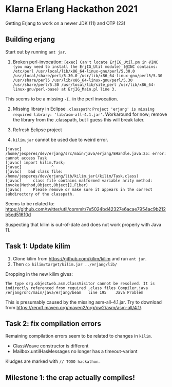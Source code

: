 # Klarna Erlang Hackathon 2021

Getting Erjang to work on a newer JDK (11) and OTP (23)

## Building erjang

Start out by running `ant jar`.

1. Broken perl-invocation: `[exec] Can't locate ErjIG_Util.pm in @INC (you may need to install the ErjIG_Util module) (@INC contains: /etc/perl /usr/local/lib/x86_64-linux-gnu/perl/5.30.0 /usr/local/share/perl/5.30.0 /usr/lib/x86_64-linux-gnu/perl5/5.30 /usr/share/perl5 /usr/lib/x86_64-linux-gnu/perl/5.30 /usr/share/perl/5.30 /usr/local/lib/site_perl /usr/lib/x86_64-linux-gnu/perl-base) at ErjIG_Main.pl line 3.`

This seems to be a missing `-I.` in the perl invocation.

2. Missing library in Eclipse `.classpath`: `Project 'erjang' is
   missing required library: 'lib/asm-all-4.1.jar'`. Workaround for
   now; remove the library from the .classpath, but I guess this will
   break later.

2. Refresh Eclipse project
3. `kilim.jar` cannot be used due to weird error.

```
[javac] /home/jesperes/dev/erjang/src/main/java/erjang/EHandle.java:25: error: cannot access Task
[javac] import kilim.Task;
[javac]             ^
[javac]   bad class file: /home/jesperes/dev/erjang/lib/kilim.jar(/kilim/Task.class)
[javac]     class file contains malformed variable arity method: invoke(Method,Object,Object[],Fiber)
[javac]     Please remove or make sure it appears in the correct subdirectory of the classpath.
```

Seems to be related to:
https://github.com/twitter/util/commit/7e5024bd42327e6acae7954ac9b212b5ed51610d

Suspecting that kilim is out-of-date and does not work properly with Java 11.

## Task 1: Update kilim

1. Clone kilim from https://github.com/kilim/kilim and run `ant jar`.
2. Then `cp kilim/target/kilim.jar ../erjang/lib/`

Dropping in the new kilim gives:

`The type org.objectweb.asm.ClassVisitor cannot be resolved. It is indirectly referenced from required .class files	Compiler.java	/erjang/src/main/java/erjang/beam	line 195	Java Problem`

This is presumably caused by the missing asm-all-4.1.jar. Try to download from
https://repo1.maven.org/maven2/org/ow2/asm/asm-all/4.1/.

## Task 2: fix compilation errors

Remaining compilation errors seem to be related to changes in `kilim`.

* ClassWeave constructor is different
* Mailbox.untilHasMessages no longer has a timeout-variant

Kludges are marked with `// TODO hackathon`.

## Milestone 1: the crap actually compiles!
